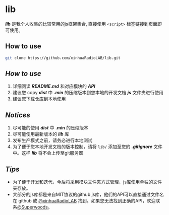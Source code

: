 # **lib**

**_lib_** 是我个人收集的比较常用的js框架集合, 直接使用 `<script>` 标签链接到页面即可使用。

## How to use

```bash
git clone https://github.com/xinhuaRadioLAB/lib.git
```

## **_How to use_**

1. 详细阅读 **_README.md_** 和对应模块的 **_API_**
2. 建议您 copy **_dist_** 中 **_.min_** 的压缩版本到您本地的开发文档 **_js_** 文件夹进行使用
3. 建议您下载仓库到本地使用

## **_Notices_**

1. 尽可能的使用 **_dist_** 中 **.min** 的压缩版本
2. 尽可能使用最新版本的 **_lib_** 库
3. 发布生产模式之前，请务必进行本地测试
4. 为了便于您本地开发文档的版本控制，请将 `lib/` 添加至您的 **_.gitignore_** 文件中。这样 **_lib_** 将不会上传至git服务器

## **_Tips_**

- 为了便于开发和迭代，今后将采用模块文件夹方式管理，js库使用单独的文件夹存放。
- 大部分的js库都是来自MIT协议的github js库，他们的API可以直接通过文件名在 github 或 [@xinhuaRadioLAB](https://github.com/xinhuaRadioLAB) 找到。如果您无法找到正确的API，欢迎联系[@Superwoods](https://github.com/superwoods)。
